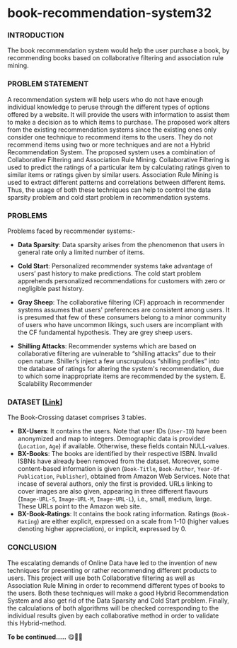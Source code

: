 # book-recommendation-system32

### INTRODUCTION
The book recommendation system would help the user purchase a book, by recommending books based on collaborative filtering and association rule mining.

### PROBLEM STATEMENT
A recommendation system will help users who do not have enough individual knowledge to peruse through the different types of options offered by a website. It will provide the users with information to assist them to make a decision as to which items to purchase. The proposed work alters from the existing recommendation systems since the existing ones only consider one technique to recommend items to the users. They do not recommend items using two or more techniques and are not a Hybrid Recommendation System. The proposed system uses a combination of Collaborative Filtering and Association Rule Mining. Collaborative Filtering is used to predict the ratings of a particular item by calculating ratings given to similar items or ratings given by similar users. Association Rule Mining is used to extract different patterns and correlations between different items. Thus, the usage of both these techniques can help to control the data sparsity problem and cold start problem in recommendation systems.

### PROBLEMS
Problems faced by recommender systems:-  

- __Data Sparsity__: Data sparsity arises from the phenomenon that users in general rate only a limited number of items. 

- __Cold Start__: Personalized recommender systems take advantage of users’ past history to make predictions. The cold start problem apprehends personalized recommendations for customers with zero or negligible past history. 

- __Gray Sheep__: The collaborative filtering (CF) approach in recommender systems assumes that users' preferences are consistent among users. It is presumed that few of these consumers belong to a minor community of users who have uncommon likings, such users are incompliant with the CF fundamental hypothesis. They are grey sheep users. 

- __Shilling Attacks__: Recommender systems which are based on collaborative filtering are vulnerable to “shilling attacks” due to their open nature. Shiller’s inject a few unscrupulous “shilling profiles” into the database of ratings for altering the system's recommendation, due to which some inappropriate items are recommended by the system. E. Scalability Recommender 

### DATASET [<a href="https://drive.google.com/drive/folders/1Q9LuxgGISQC0PjzKW-5wt3vb6lVQ775X?usp=sharing">Link</a>]
The Book-Crossing dataset comprises 3 tables.

- __BX-Users__: It contains the users. Note that user IDs (`User-ID`) have been anonymized and map to integers. Demographic data is provided (`Location`, `Age`) if available. Otherwise, these fields contain NULL-values.
- __BX-Books__: The books are identified by their respective ISBN. Invalid ISBNs have already been removed from the dataset. Moreover, some content-based information is given (`Book-Title`, `Book-Author`, `Year-Of-Publication`, `Publisher`), obtained from Amazon Web Services. Note that incase of several authors, only the first is provided. URLs linking to cover images are also given, appearing in three different flavours (`Image-URL-S`, `Image-URL-M`, `Image-URL-L`), i.e., small, medium, large. These URLs point to the Amazon web site.
- __BX-Book-Ratings__: It contains the book rating information. Ratings (`Book-Rating`) are either explicit, expressed on a scale from 1-10 (higher values denoting higher appreciation), or implicit, expressed by 0.

### CONCLUSION
The escalating demands of Online Data have led to the invention of new techniques for presenting or rather recommending different products to users. This project will use both Collaborative filtering as well as Association Rule Mining in order to recommend different types of books to the users. Both these techniques will make a good Hybrid Recommendation System and also get rid of the Data Sparsity and Cold Start problem. Finally, the calculations of both algorithms will be checked corresponding to the individual results given by each collaborative method in order to validate this Hybrid-method.

__To be continued.....__ 😋✌🏻
